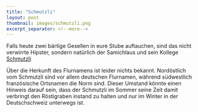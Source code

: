 ```yaml
---
title: "Schmutzli"
layout: post
thumbnail: images/schmutzli.png
excerpt_separator: <!--more-->
---
```


Falls heute zwei bärtige Gesellen in eure Stube auftauchen, sind das nicht verwirrte Hipster, sondern natürlich der Samichlaus und sein Kollege [Schmutzli](https://s.geo.admin.ch/t3dfewt3rqxk)

Über die Herkunft des Flurnamens ist leider nichts bekannt. Nordöstlich vom Schmutzli sind vor allem deutschen Flurnamen, während südwestlich französische Ortsnamen die Norm sind. Dieser Umstand könnte einen Hinweis darauf sein, dass der Schmutzli im Sommer seine Zeit damit verbringt den Röstigraben instand zu halten und nur im Winter in der Deutschschweiz unterwegs ist.
<!--more -->
